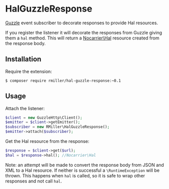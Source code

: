 HalGuzzleResponse
=================

[Guzzle](https://github.com/guzzle/guzzle) event subscriber to decorate
responses to provide Hal resources.

If you register the listener it will decorate the responses from Guzzle
giving them a `hal` method. This will return a [Nocarrier\Hal](https://github.com/blongden/hal)
resource created from the response body.

## Installation

Require the extension:

```
$ composer require rmiller/hal-guzzle-response:~0.1
```

## Usage

Attach the listener:

```php
$client = new GuzzleHttp\Client();
$emitter = $client->getEmitter();
$subscriber = new RMiller\HalGuzzleResponse();
$emitter->attach($subscriber);
```

Get the Hal resource from the response:

```php
$response = $client->get($url);
$hal = $response->hal(); //Nocarrier\Hal
```

Note: an attempt will be made to convert the response body from JSON and XML to a Hal resource.
If neither is successful a `\RuntimeException` will be thrown. This happens when `hal` is called,
so it is safe to wrap other responses and not call `hal`.

